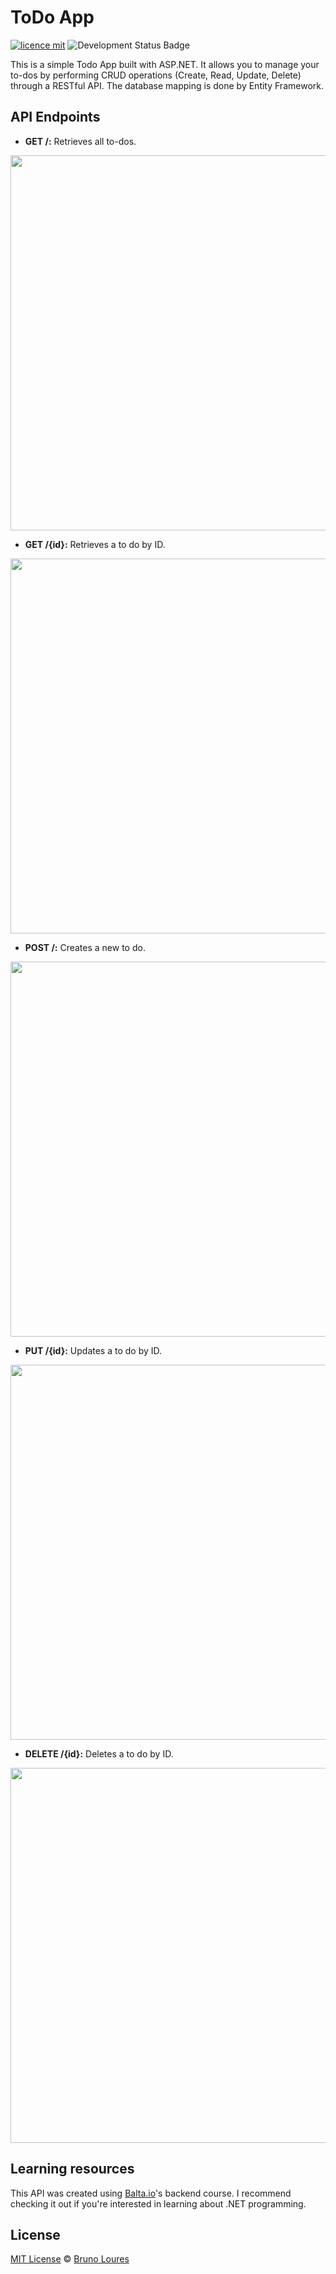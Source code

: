 # ToDo App

[![licence mit](https://img.shields.io/badge/licence-MIT-blue.svg)](https://github.com/louresb/TodoApp/blob/main/LICENSE)
![Development Status Badge](https://img.shields.io/badge/Status-Concluded-green)

This is a simple Todo App built with ASP.NET. It allows you to manage your to-dos by performing CRUD operations (Create, Read, Update, Delete) through a RESTful API.
The database mapping is done by Entity Framework.

## API Endpoints

- **GET /:** Retrieves all to-dos. 

<p align='center'><img src='https://github.com/louresb/TodoApp/assets/103293696/7e1205d8-cfac-42e5-86e6-9ba04543a438'width="600"></p>

- **GET /{id}:** Retrieves a to do by ID.

<p align='center'><img src='https://github.com/louresb/TodoApp/assets/103293696/c607cd34-4245-46fc-8c20-aac48cec6c64'width="600"></p>

- **POST /:** Creates a new to do.

<p align='center'><img src='https://github.com/louresb/TodoApp/assets/103293696/88766cc4-c5df-470b-8470-b028ddca8138'width="600"></p>

- **PUT /{id}:** Updates a to do by ID.

<p align='center'><img src='https://github.com/louresb/TodoApp/assets/103293696/34a2ab78-336d-42e2-acd3-1c66cfb607df'width="600"></p>

- **DELETE /{id}:** Deletes a to do by ID.

<p align='center'><img src='https://github.com/louresb/TodoApp/assets/103293696/f662a4fe-5900-45fb-ab7f-c96607467bbe'width="600"></p>

## Learning resources

This API was created using [Balta.io](https://balta.io/)'s backend course. I recommend checking it out if you're interested in learning about .NET programming.

## License
[MIT License](https://github.com/louresb/TodoApp/blob/main/LICENSE) © [Bruno Loures](https://github.com/louresb)
